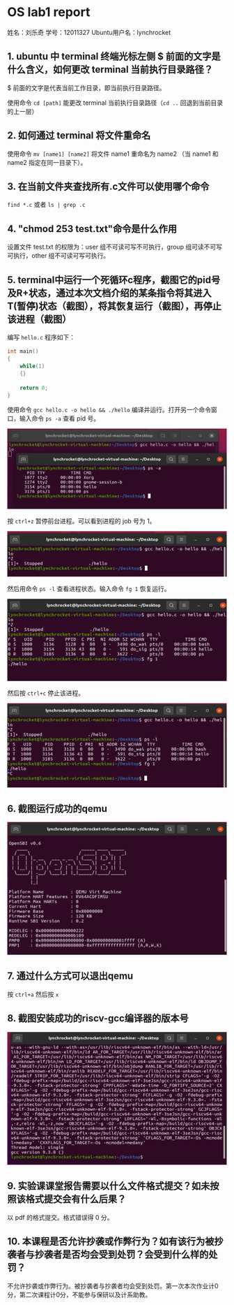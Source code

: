 # OS lab1 report

姓名：刘乐奇
学号：12011327
Ubuntu用户名：lynchrocket

## 1. ubuntu 中 terminal 终端光标左侧 $ 前面的文字是什么含义，如何更改 terminal 当前执行目录路径？

\$ 前面的文字是代表当前工作目录，即当前执行目录路径。

使用命令 `cd [path]` 能更改 terminal 当前执行目录路径（`cd ..` 回退到当前目录的上一层）

## 2. 如何通过 terminal 将文件重命名

使用命令 `mv [name1] [name2]` 将文件 name1 重命名为 name2 （当 name1 和 name2 指定在同一目录下）。

## 3. 在当前文件夹查找所有.c文件可以使用哪个命令

`find *.c` 或者 `ls | grep .c`

## 4. "chmod 253 test.txt"命令是什么作用

设置文件 test.txt 的权限为：user 组不可读可写不可执行，group 组可读不可写可执行，other 组不可读可写可执行。

## 5. terminal中运行一个死循环c程序，截图它的pid号及R+状态，通过本次文档介绍的某条指令将其进入T(暂停)状态（截图），将其恢复运行（截图），再停止该进程（截图）

编写 `hello.c` 程序如下：
```c
int main()
{
    while(1)
    {}

    return 0;
}
```
使用命令 `gcc hello.c -o hello && ./hello` 编译并运行。打开另一个命令窗口，输入命令 `ps -a` 查看 pid 号。

![5_1](./pic/5_1.png)

按 `ctrl+z` 暂停前台进程。可以看到进程的 job 号为 1。

![5_2](./pic/5_2.png)

然后用命令 `ps -l` 查看进程状态。输入命令 `fg 1` 恢复运行。

![5_3](./pic/5_3.png)

然后按 `ctrl+c` 停止该进程。

![5_4](./pic/5_4.png)

## 6. 截图运行成功的qemu

![6_1](./pic/6_1.png)

## 7. 通过什么方式可以退出qemu

按 `ctrl+a` 然后按 `x`

## 8. 截图安装成功的riscv-gcc编译器的版本号

![8_1](./pic/8_1.png)


## 9. 实验课课堂报告需要以什么文件格式提交？如未按照该格式提交会有什么后果？

以 pdf 的格式提交。格式错误得 0 分。

## 10. 本课程是否允许抄袭或作弊行为？如有该行为被抄袭者与抄袭者是否均会受到处罚？会受到什么样的处罚？

不允许抄袭或作弊行为。被抄袭者与抄袭者均会受到处罚。第⼀次本次作业计0分，第⼆次课程计0分，不能参与保研以及计系助教。